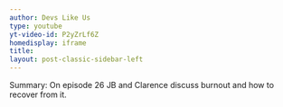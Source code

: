 ```yaml
---
author: Devs Like Us
type: youtube
yt-video-id: P2yZrLf6Z
homedisplay: iframe
title: 
layout: post-classic-sidebar-left 
---
```

Summary: On episode 26 JB and Clarence discuss burnout and how to recover from it.

